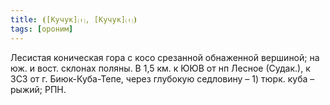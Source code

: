 ```yaml
---
title: ⦗[Кучук]⒯, [Кучук]⒯⦘
tags: [ороним]
---
```


Лесистая коническая гора с косо срезанной обнаженной вершиной; на юж. и вост.
склонах поляны. В 1,5 км. к ЮЮВ от нп Лесное (Судак.), к ЗСЗ от г.
Биюк-Куба-Тепе, через глубокую седловину – 1) тюрк. куба – рыжий; РПН.
